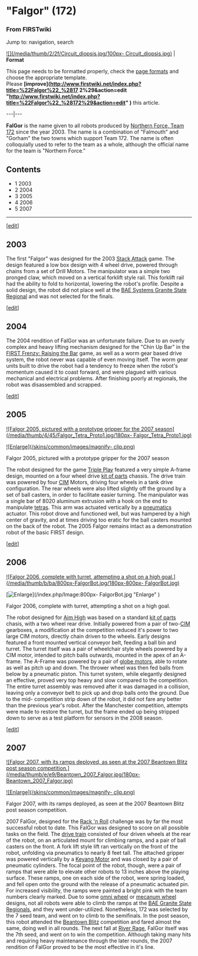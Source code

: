 # "Falgor" (172)

### From FIRSTwiki

Jump to: navigation, search

[![](/media/thumb/2/2f/Circuit_diopsis.jpg/100px-
Circuit_diopsis.jpg)](/index.php/Image:Circuit_diopsis.jpg "" ) |  **Format**  

This page needs to be formatted properly, check the [page
formats](/index.php/FIRSTwiki:Page_formats "FIRSTwiki:Page formats" ) and
choose the appropriate template.  
Please **[improve](http://www.firstwiki.net/index.php?title=%22Falgor%22_%2817
2%29&action=edit
"http://www.firstwiki.net/index.php?title=%22Falgor%22_%28172%29&action=edit"
)** this article.  
  
---|---  
  
  
**FalGor** is the name given to all robots produced by [Northern Force, Team 172](/index.php/172 "172" ) since the year 2003. The name is a combination of "Falmouth" and "Gorham" the two towns which support Team 172. The name is often colloquially used to refer to the team as a whole, although the official name for the team is "Northern Force." 

## Contents

  * 1 2003
  * 2 2004
  * 3 2005
  * 4 2006
  * 5 2007  
---  
  
[[edit](/index.php?title=%22Falgor%22_%28172%29&action=edit&section=1 "Edit
section: 2003" )]

## 2003

The first "Falgor" was designed for the 2003 [Stack
Attack](/index.php/Stack_Attack "Stack Attack" ) game. The design featured a
low box design with 4 wheel drive, powered through chains from a set of Drill
Motors. The manipulator was a simple two pronged claw, which moved on a
vertical forklift style rail. This forklift rail had the ability to fold to
horizontal, lowering the robot's profile. Despite a solid design, the robot
did not place well at the [BAE Systems Granite State
Regional](/index.php/BAE_Systems_Granite_State_Regional "BAE Systems Granite
State Regional" ) and was not selected for the finals.

[[edit](/index.php?title=%22Falgor%22_%28172%29&action=edit&section=2 "Edit
section: 2004" )]

## 2004

The 2004 rendition of FalGor was an unfortunate failure. Due to an overly
complex and heavy lifting mechanism designed for the "Chin Up Bar" in the
[FIRST Frenzy: Raising the Bar](/index.php/FIRST_Frenzy:_Raising_the_Bar
"FIRST Frenzy: Raising the Bar" ) game, as well as a worm gear based drive
system, the robot never was capable of even moving itself. The worm gear units
built to drive the robot had a tendency to freeze when the robot's momentum
caused it to coast forward, and were plagued with various mechanical and
electrical problems. After finishing poorly at regionals, the robot was
disassembled and scrapped.

[[edit](/index.php?title=%22Falgor%22_%28172%29&action=edit&section=3 "Edit
section: 2005" )]

## 2005

[![Falgor 2005, pictured with a prototype gripper for the 2007
season](/media/thumb/4/45/Falgor_Tetra_Proto1.jpg/180px-
Falgor_Tetra_Proto1.jpg)](/index.php/Image:Falgor_Tetra_Proto1.jpg "Falgor
2005, pictured with a prototype gripper for the 2007 season" )

[![Enlarge](/skins/common/images/magnify-
clip.png)](/index.php/Image:Falgor_Tetra_Proto1.jpg "Enlarge" )

Falgor 2005, pictured with a prototype gripper for the 2007 season

The robot designed for the game [Triple Play](/index.php/Triple_Play "Triple
Play" ) featured a very simple A-frame design, mounted on a four wheel drive
[kit of parts](/index.php/Kit_of_parts "Kit of parts" ) chassis. The drive
train was powered by four [CIM](/index.php/CIM "CIM" ) Motors, driving four
wheels in a tank drive configuration. The rear wheels were also lifted
slightly off the ground by a set of ball casters, in order to facilitate
easier turning. The manipulator was a single bar of 8020 aluminum extrusion
with a hook on the end to manipulate [tetras](/index.php/Tetra "Tetra" ). This
arm was actuated vertically by a
[pneumatics](/index.php?title=Pneumatic&action=edit "Pneumatic" ) actuator.
This robot drove and functioned well, but was hampered by a high center of
gravity, and at times driving too eratic for the ball casters mounted on the
back of the robot. The 2005 Falgor remains intact as a demonstration robot of
the basic FIRST design.

[[edit](/index.php?title=%22Falgor%22_%28172%29&action=edit&section=4 "Edit
section: 2006" )]

## 2006

[![Falgor 2006, complete with turret, attempting a shot on a high
goal.](/media/thumb/b/ba/800px-FalgorBot.jpg/180px-800px-
FalgorBot.jpg)](/index.php/Image:800px-FalgorBot.jpg "Falgor 2006, complete
with turret, attempting a shot on a high goal." )

[![Enlarge](/skins/common/images/magnify-clip.png)](/index.php/Image:800px-
FalgorBot.jpg "Enlarge" )

Falgor 2006, complete with turret, attempting a shot on a high goal.

The robot designed for [Aim High](/index.php/Aim_High "Aim High" ) was based
on a standard [kit of parts](/index.php/Kit_of_parts "Kit of parts" ) chasis,
with a two wheel rear drive. Initially powered from a pair of
two-[CIM](/index.php/CIM "CIM" ) gearboxes, a modification at the competition
reduced it's power to two large CIM motors, directly chain driven to the
wheels. Early designs featured a front mounted vertical conveyor belt, feeding
a ball bin and turret. The turret itself was a pair of wheelchair style wheels
powered by a CIM motor, intended to pitch balls outwards, mounted in the apex
of an A-frame. The A-Frame was powered by a pair of [globe
motors](/index.php/Globe_motor "Globe motor" ), able to rotate as well as
pitch up and down. The thrower wheel was then fed balls from below by a
pneumatic piston. This turret system, while elegantly designed an effective,
proved very top heavy and slow compared to the competition. The entire turret
assembly was removed after it was damaged in a collision, leaving only a
conveyor belt to pick up and drop balls onto the ground. Due to the mid-
competition strip down of the robot, it did not fare any better than the
previous year's robot. After the Manchester competition, attempts were made to
restore the turret, but the frame ended up being stripped down to serve as a
test platform for sensors in the 2008 season.

[[edit](/index.php?title=%22Falgor%22_%28172%29&action=edit&section=5 "Edit
section: 2007" )]

## 2007

[![Falgor 2007, with its ramps deployed, as seen at the 2007 Beantown Blitz
post season competition.](/media/thumb/e/e9/Beantown_2007_Falgor.jpg/180px-
Beantown_2007_Falgor.jpg)](/index.php/Image:Beantown_2007_Falgor.jpg "Falgor
2007, with its ramps deployed, as seen at the 2007 Beantown Blitz post season
competition." )

[![Enlarge](/skins/common/images/magnify-
clip.png)](/index.php/Image:Beantown_2007_Falgor.jpg "Enlarge" )

Falgor 2007, with its ramps deployed, as seen at the 2007 Beantown Blitz post
season competition.

2007 FalGor, designed for the [Rack 'n Roll](/index.php/Rack_%27n_Roll "Rack
'n Roll" ) challenge was by far the most successful robot to date. This FalGor
was designed to score on all possible tasks on the field. The [drive
train](/index.php/Drive_train "Drive train" ) consisted of four driven wheels
at the rear of the robot, on an articulated mount for climbing ramps, and a
pair of ball casters on the front. A fork lift style lift ran vertically on
the front of the robot, unfolding via pneumatics to nearly 8 feet tall. The
attached gripper was powered vertically by a [Keyang
Motor](/index.php?title=Keyang_Motor&action=edit "Keyang Motor" ) and was
closed by a pair of pneumatic cylinders. The focal point of the robot, though,
were a pair of ramps that were able to elevate other robots to 13 inches above
the playing surface. These ramps, one on each side of the robot, were spring
loaded, and fell open onto the ground with the release of a pneumatic actuated
pin. For increased visibility, the ramps were painted a bright pink with the
team numbers clearly marked. Due to some [omni
wheel](/index.php?title=Omni_wheel&action=edit "Omni wheel" ) or [mecanum
wheel](/index.php/Mecanum_wheel "Mecanum wheel" ) designs, not all robots were
able to climb the ramps at the [BAE Granite State
Regionals](/index.php?title=BAE_Granite_State_Regionals&action=edit "BAE
Granite State Regionals" ), and they went under-utilized. Nonetheless, 172 was
selected by the 7 seed team, and went on to climb to the semifinals. In the
post season, this robot attended the [Beantown
Blitz](/index.php/Beantown_Blitz "Beantown Blitz" ) competition and fared
almost the same, doing well in all rounds. The next fall at [River
Rage](/index.php?title=River_Rage&action=edit "River Rage" ), FalGor itself
was the 7th seed, and went on to win the competition. Although taking many
hits and requiring heavy maintenance through the later rounds, the 2007
rendition of FalGor proved to be the most effective in it's line.

